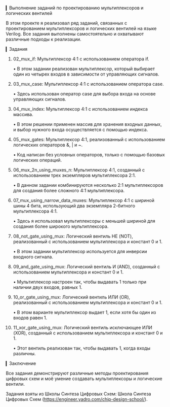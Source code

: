 ▎Выполнение заданий по проектированию мультиплексоров и логических вентилей

В этом проекте я реализовал ряд заданий, связанных с проектированием мультиплексоров и логических вентилей на языке Verilog. Все задания выполнены самостоятельно и охватывают различные подходы к реализации.

▎Задания

1. 02_mux_if: Мультиплексор 4:1 с использованием оператора if.

   • В этом задании реализован мультиплексор, который выбирает один из четырех входов в зависимости от управляющих сигналов.

2. 03_mux_case: Мультиплексор 4:1 с использованием оператора case.

   • Здесь использован оператор case для выбора входа на основе управляющих сигналов.

3. 04_mux_index: Мультиплексор 4:1 с использованием индекса массива.

   • В этом решении применен массив для хранения входных данных, и выбор нужного входа осуществляется с помощью индекса.

4. 05_mux_gates: Мультиплексор 4:1, реализованный с использованием логических операторов &, | и ~.

   • Код написан без условных операторов, только с помощью базовых логических операций.

5. 06_mux_2n_using_muxes_n: Мультиплексор 4:1, созданный с использованием трех экземпляров мультиплексора 2:1.

   • В данном задании комбинируются несколько 2:1 мультиплексоров для создания более сложного 4:1 мультиплексора.

6. 07_mux_using_narrow_data_muxes: Мультиплексор 4:1 с шириной шины 4 бита, использующий два экземпляра 2-битного мультиплексора 4:1.

   • Здесь я использовал мультиплексоры с меньшей шириной для создания более широкого мультиплексора.

7. 08_not_gate_using_mux: Логический вентиль НЕ (NOT), реализованный с использованием мультиплексора и констант 0 и 1.

   • В этом задании мультиплексор используется для инверсии входного сигнала.

8. 09_and_gate_using_mux: Логический вентиль И (AND), созданный с использованием мультиплексора и констант 0 и 1.

   • Мультиплексор настроен так, чтобы выдавать 1 только при наличии двух входов, равных 1.

9. 10_or_gate_using_mux: Логический вентиль ИЛИ (OR), реализованный с использованием мультиплексора и констант 0 и 1.

   • В этом варианте мультиплексор выдает 1, если хотя бы один из входов равен 1.

10. 11_xor_gate_using_mux: Логический вентиль исключающее ИЛИ (XOR), созданный с использованием мультиплексора и констант 0 и 1.

    • Этот вентиль реализован так, чтобы выдавать 1, когда входы различны.

▎Заключение

Все задания демонстрируют различные методы проектирования цифровых схем и моё умение создавать мультиплексоры и логические вентили.

Задания взяты из Школы Синтеза Цифровых Схем: Школа Синтеза Цифровых Схем (https://engineer.yadro.com/chip-design-school/).